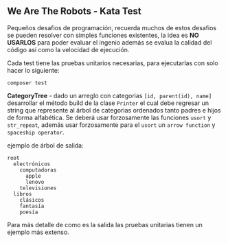 ## We Are The Robots - Kata Test

Pequeños desafios de programación, recuerda muchos de estos desafios se pueden resolver con simples funciones existentes, la idea es **NO USARLOS** para
poder evaluar el ingenio además se evalua la calidad del código así como la velocidad de ejecución.

Cada test tiene las pruebas unitarios necesarias, para ejecutarlas con solo hacer lo siguiente:

```
composer test
```

**CategoryTree** - dado un arreglo con categorias ```[id, parent(id), name]``` desarrollar el método build de la clase ```Printer``` el cual
debe regresar un string que represente al árbol de categorias ordenados tanto padres e hijos de forma alfabética. Se deberá usar forzosamente
las funciones ```usort``` y ```str_repeat```, además usar forzosamente para el ```usort``` un ```arrow function``` y ```spaceship operator```.

ejemplo de árbol de salida:

```
root
  electrónicos
    computadoras
      apple
      lenovo
    televisiones
  libros
    clásicos
    fantasía
    poesía
```
Para más detalle de como es la salida las pruebas unitarias tienen un ejemplo más extenso.

